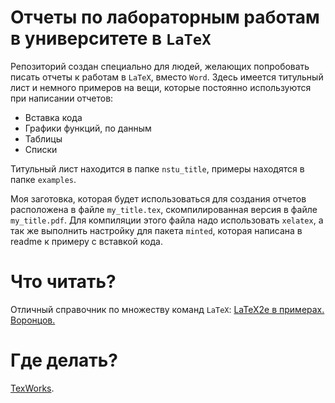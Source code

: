 # Отчеты по лабораторным работам в университете в `LaTeX`

Репозиторий создан специально для людей, желающих попробовать писать отчеты к работам в `LaTeX`, вместо `Word`. Здесь имеется титульный лист и немного примеров на вещи, которые постоянно используются при написании отчетов:

* Вставка кода
* Графики функций, по данным
* Таблицы
* Списки

Титульный лист находится в папке `nstu_title`, примеры находятся в папке `examples`.

Моя заготовка, которая будет использоваться для создания отчетов расположена в файле `my_title.tex`, скомпилированная версия в файле `my_title.pdf`. Для компиляции этого файла надо использовать `xelatex`, а так же выполнить настройку для пакета `minted`, которая написана в readme к примеру с вставкой кода.

# Что читать?

Отличный справочник по множеству команд `LaTeX`: [LaTeX2e в примерах. Воронцов.](http://www.ccas.ru/voron/download/voron05latex.pdf)

# Где делать? 

[TexWorks](http://www.tug.org/texworks/).